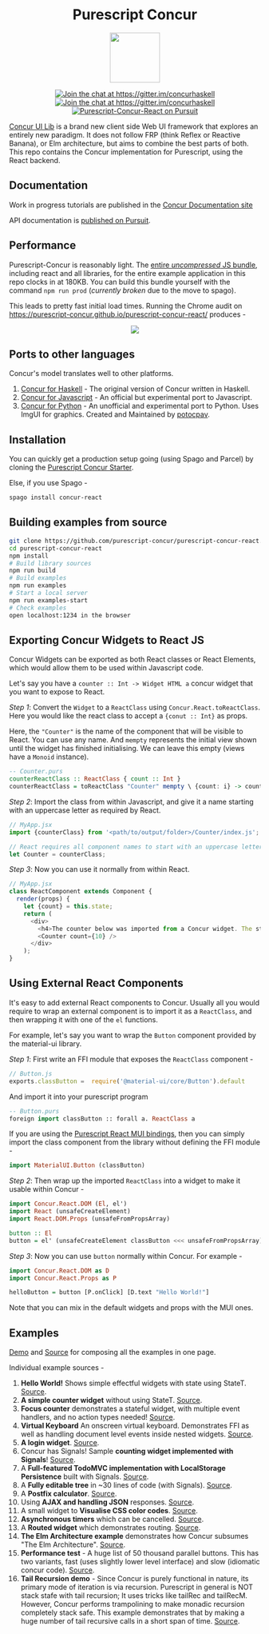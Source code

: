 <h1 align="center">
  Purescript Concur
</h1>
<p align="center">
   <img src="docs/logo.png" height="100">
</p>
<p align="center">
  <a href="https://gitter.im/concurhaskell" rel="nofollow">
      <img src="https://camo.githubusercontent.com/9fb4e2dde684214e7454d930a369f97190d1ecf2/68747470733a2f2f696d672e736869656c64732e696f2f62616467652f6769747465722d6a6f696e253230636861742532302545322538362541332d626c75652e737667" alt="Join the chat at https://gitter.im/concurhaskell" data-canonical-src="https://img.shields.io/badge/gitter-join%20chat%20%E2%86%A3-blue.svg" style="max-width:100%;">
   </a>
   <a href="https://www.reddit.com/r/concurhaskell/" rel="nofollow">
      <img src="https://img.shields.io/badge/reddit-join%20the%20discussion%20%E2%86%A3-1158c2.svg" alt="Join the chat at https://gitter.im/concurhaskell" style="max-width:100%;">
   </a>
   <a href="https://pursuit.purescript.org/packages/purescript-concur-react">
     <img src="https://pursuit.purescript.org/packages/purescript-concur-react/badge"
        alt="Purescript-Concur-React on Pursuit">
     </img>
   </a>
</p>

[Concur UI Lib](https://github.com/ajnsit/concur) is a brand new client side Web UI framework that explores an entirely new paradigm. It does not follow FRP (think Reflex or Reactive Banana), or Elm architecture, but aims to combine the best parts of both. This repo contains the Concur implementation for Purescript, using the React backend.

## Documentation

Work in progress tutorials are published in the [Concur Documentation site](https://github.com/ajnsit/concur-documentation/blob/master/README.md)

API documentation is [published on Pursuit](https://pursuit.purescript.org/packages/purescript-concur-react).

## Performance

Purescript-Concur is reasonably light. The [entire *uncompressed* JS bundle](https://github.com/purescript-concur/purescript-concur-react/blob/master/docs/index.prod.minified.0dfb135e.js), including react and all libraries, for the entire example application in this repo clocks in at 180KB. You can build this bundle yourself with the command `npm run prod` (*currently broken* due to the move to spago).

This leads to pretty fast initial load times. Running the Chrome audit on https://purescript-concur.github.io/purescript-concur-react/ produces -

<p align="center">
   <img src="docs/Purescript-Concur-Performance.png">
</p>

## Ports to other languages

Concur's model translates well to other platforms.

1. [Concur for Haskell](https://github.com/ajnsit/concur) - The original version of Concur written in Haskell.
2. [Concur for Javascript](https://github.com/ajnsit/concur-js) - An official but experimental port to Javascript.
3. [Concur for Python](https://github.com/potocpav/python-concur) - An unofficial and experimental port to Python. Uses ImgUI for graphics. Created and Maintained by [potocpav](https://github.com/potocpav).

## Installation

You can quickly get a production setup going (using Spago and Parcel) by cloning the [Purescript Concur Starter](https://github.com/purescript-concur/purescript-concur-starter).

Else, if you use Spago -

```bash
spago install concur-react
```

## Building examples from source

```bash
git clone https://github.com/purescript-concur/purescript-concur-react.git
cd purescript-concur-react
npm install
# Build library sources
npm run build
# Build examples
npm run examples
# Start a local server
npm run examples-start
# Check examples
open localhost:1234 in the browser
```

## Exporting Concur Widgets to React JS

Concur Widgets can be exported as both React classes or React Elements, which would allow them to be used within Javascript code.

Let's say you have a `counter :: Int -> Widget HTML a` concur widget that you want to expose to React.

*Step 1*: Convert the `Widget` to a `ReactClass` using `Concur.React.toReactClass`. Here you would like the react class to accept a `{conut :: Int}` as props.

Here, the `"Counter"` is the name of the component that will be visible to React. You can use any name.
And `mempty` represents the initial view shown until the widget has finished initialising. We can leave this empty (views have a `Monoid` instance).

```purescript
-- Counter.purs
counterReactClass :: ReactClass { count :: Int }
counterReactClass = toReactClass "Counter" mempty \ {count: i} -> counter i
```

*Step 2*: Import the class from within Javascript, and give it a name starting with an uppercase letter as required by React.

```javascript
// MyApp.jsx
import {counterClass} from '<path/to/output/folder>/Counter/index.js';

// React requires all component names to start with an uppercase letter -
let Counter = counterClass;
```

*Step 3*: Now you can use it normally from within React.

```javascript
// MyApp.jsx
class ReactComponent extends Component {
  render(props) {
    let {count} = this.state;
    return (
      <div>
        <h4>The counter below was imported from a Concur widget. The starting count of 10 was passed from within React</h4>
        <Counter count={10} />
      </div>
    );
}
```

## Using External React Components

It's easy to add external React components to Concur. Usually all you would require to wrap an external component is to import it as a `ReactClass`, and then wrapping it with one of the `el` functions.

For example, let's say you want to wrap the `Button` component provided by the material-ui library.

*Step 1*: First write an FFI module that exposes the `ReactClass` component -

```javascript
// Button.js
exports.classButton =  require('@material-ui/core/Button').default
```

And import it into your purescript program

```purescript
-- Button.purs
foreign import classButton :: forall a. ReactClass a
```

If you are using the [Purescript React MUI bindings](https://github.com/doolse/purescript-react-mui), then you can simply import the class component from the library without defining the FFI module -

```purescript
import MaterialUI.Button (classButton)
```

*Step 2*: Then wrap up the imported `ReactClass` into a widget to make it usable within Concur -

```purescript
import Concur.React.DOM (El, el')
import React (unsafeCreateElement)
import React.DOM.Props (unsafeFromPropsArray)

button :: El
button = el' (unsafeCreateElement classButton <<< unsafeFromPropsArray)
```

*Step 3*: Now you can use `button` normally within Concur. For example -

```purescript
import Concur.React.DOM as D
import Concur.React.Props as P

helloButton = button [P.onClick] [D.text "Hello World!"]
```

Note that you can mix in the default widgets and props with the MUI ones.


## Examples

[Demo](https://purescript-concur.github.io/purescript-concur-react/) and [Source](https://github.com/purescript-concur/purescript-concur-react/blob/master/examples/src/Main.purs) for composing all the examples in one page.

Individual example sources -

1. **Hello World!** Shows simple effectful widgets with state using StateT. [Source](https://github.com/purescript-concur/purescript-concur-react/blob/master/examples/src/Test/Hello.purs).
2. **A simple counter widget** without using StateT. [Source](https://github.com/purescript-concur/purescript-concur-react/blob/master/examples/src/Test/Counter.purs).
3. **Focus counter** demonstrates a stateful widget, with multiple event handlers, and no action types needed! [Source](https://github.com/purescript-concur/purescript-concur-react/blob/master/examples/src/Test/FocusCount.purs).
4. **Virtual Keyboard** An onscreen virtual keyboard. Demonstrates FFI as well as handling document level events inside nested widgets. [Source](https://github.com/purescript-concur/purescript-concur-react/blob/master/examples/src/Test/Keyboard.purs).
5. **A login widget**. [Source](https://github.com/purescript-concur/purescript-concur-react/blob/master/examples/src/Test/Login.purs).
6. Concur has Signals! Sample **counting widget implemented with Signals**! [Source](https://github.com/purescript-concur/purescript-concur-react/blob/master/examples/src/Test/Signals.purs).
7. A **Full-featured TodoMVC implementation with LocalStorage Persistence** built with Signals. [Source](https://github.com/purescript-concur/purescript-concur-react/blob/master/examples/src/Test/Todos.purs).
8. A **Fully editable tree** in ~30 lines of code (with Signals). [Source](https://github.com/purescript-concur/purescript-concur-react/blob/master/examples/src/Test/EditHeadingsSignals.purs).
9. A **Postfix calculator**. [Source](https://github.com/purescript-concur/purescript-concur-react/blob/master/examples/src/Test/Calc.purs).
10. Using **AJAX and handling JSON** responses. [Source](https://github.com/purescript-concur/purescript-concur-react/blob/master/examples/src/Test/Ajax.purs).
11. A small widget to **Visualise CSS color codes**. [Source](https://github.com/purescript-concur/purescript-concur-react/blob/master/examples/src/Test/Color.purs).
12. **Asynchronous timers** which can be cancelled. [Source](https://github.com/purescript-concur/purescript-concur-react/blob/master/examples/src/Test/Timers.purs).
13. A **Routed widget** which demonstrates routing. [Source](https://github.com/purescript-concur/purescript-concur-react/blob/master/examples/src/Test/Routing.purs).
14. **The Elm Architecture example** demonstrates how Concur subsumes "The Elm Architecture". [Source](https://github.com/purescript-concur/purescript-concur-react/blob/master/examples/src/Test/TheElmArchitecture.purs).
15. **Performance test** - A huge list of 50 thousand parallel buttons. This has two variants, fast (uses slightly lower level interface) and slow (idiomatic concur code). [Source](https://github.com/purescript-concur/purescript-concur-react/blob/master/examples/src/Test/SlowButtonList.purs).
16. **Tail Recursion demo** - Since Concur is purely functional in nature, its primary mode of iteration is via recursion. Purescript in general is NOT stack stafe with tail recursion; It uses tricks like tailRec and tailRecM. However, Concur performs trampolining to make monadic recursion completely stack safe. This example demonstrates that by making a huge number of tail recursive calls in a short span of time. [Source](https://github.com/purescript-concur/purescript-concur-react/blob/master/examples/src/Test/TailRec.purs).
